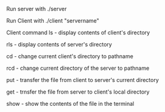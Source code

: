 Run server with
./server 

Run Client with 
./client "servername"

Client command
ls - display contents of client's directory 

rls - display contents of server's directory 

cd <pathname> - change current client's directory to pathname
  
rcd <pathname> - change current directory of the server to pathname
  
put <filename> - transfer the file from client to server's current directory
  
get <filename> - trnsfer the file from server to client's local directory
  
show <filenmae> - show the contents of the file in the terminal
